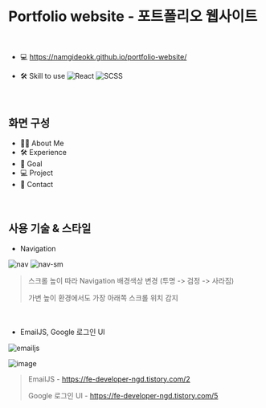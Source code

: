 # Portfolio website - 포트폴리오 웹사이트

　

- 💻 https://namgideokk.github.io/portfolio-website/

- 🛠 Skill to use  ![React](https://img.shields.io/badge/react-%2320232a.svg?style=for-the-badge&logo=react&logoColor=%2361DAFB) ![SCSS](https://img.shields.io/badge/SCSS-hotpink.svg?style=for-the-badge&logo=SASS&logoColor=white)
 
 　

## 화면 구성

- 🙋‍♂️ About Me
- 🛠 Experience
- 🎯 Goal
- 💻 Project
- 📧 Contact

　
 
 ## 사용 기술 & 스타일
 
 - Navigation

  ![nav](https://user-images.githubusercontent.com/96227239/175948745-0fd65e30-7078-4000-acd8-5ceed91f7734.gif) ![nav-sm](https://user-images.githubusercontent.com/96227239/175949180-d7f2dcbb-bf32-4334-b86c-c7be39e2f5df.gif)
  
> 스크롤 높이 따라 Navigation 배경색상 변경 (투명 -> 검정 -> 사라짐)
>
> 가변 높이 환경에서도 가장 아래쪽 스크롤 위치 감지

　
 
 - EmailJS, Google 로그인 UI

![emailjs](https://user-images.githubusercontent.com/96227239/175953131-4a1daa0b-109f-4217-992f-e1d06bfeef34.gif)

![image](https://user-images.githubusercontent.com/96227239/175953072-9bd0e204-521d-446b-af26-a4c2c22d8cf8.png)

> EmailJS - https://fe-developer-ngd.tistory.com/2
> 
> Google 로그인 UI - https://fe-developer-ngd.tistory.com/5

